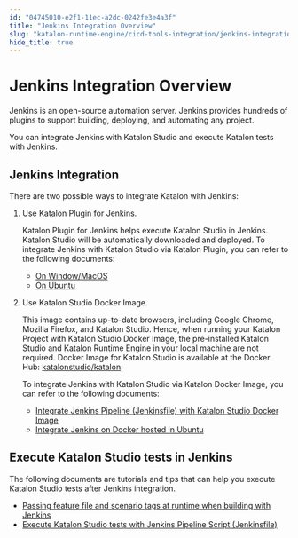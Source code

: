```yaml
---
id: "04745010-e2f1-11ec-a2dc-0242fe3e4a3f"
title: "Jenkins Integration Overview"
slug: "katalon-runtime-engine/cicd-tools-integration/jenkins-integration/jenkins-integration-overview"
hide_title: true
---
```

    

# <a id="id" class="anchor_top_offset"/><a id="ariaid-title1" class="anchor_top_offset"/>Jenkins Integration Overview

    
      
<p xmlns="http://www.w3.org/1999/xhtml" className="p">Jenkins is an open-source automation server. Jenkins provides   hundreds of plugins to support building, deploying, and automating   any project.</p> 
      
<p xmlns="http://www.w3.org/1999/xhtml" className="p">You can integrate Jenkins with Katalon Studio and execute   Katalon tests with Jenkins.</p> 
    
  
    

## <a id="id_1" class="anchor_top_offset"/>Jenkins Integration

    
      
<p xmlns="http://www.w3.org/1999/xhtml" className="p">There are two possible ways to integrate Katalon with   Jenkins:</p> 
      
<ol xmlns="http://www.w3.org/1999/xhtml" className="ol">   <li className="li">     <p className="p">Use Katalon Plugin for Jenkins.</p>     <p className="p">Katalon Plugin for Jenkins helps execute Katalon Studio in       Jenkins. Katalon Studio will be automatically downloaded and       deployed. To integrate Jenkins with Katalon Studio via Katalon       Plugin, you can refer to the following documents:</p>     <ul className="ul">       <li className="li">         <a className="xref" href="/docs/katalon-runtime-engine/cicd-tools-integration/jenkins-integration/use-katalon-plugins-for-jenkins-integration/use-katalon-plugins-for-jenkins-integration-on-windowsmacos">On           Window/MacOS</a>       </li>       <li className="li">         <a className="xref" href="/docs/katalon-runtime-engine/cicd-tools-integration/jenkins-integration/use-katalon-plugins-for-jenkins-integration/use-katalon-plugins-for-jenkins-integration-on-ubuntu">On           Ubuntu</a>       </li>     </ul>   </li>   <li className="li">     <p className="p">Use Katalon Studio Docker Image.</p>     <p className="p">This image contains up-to-date browsers, including Google       Chrome, Mozilla Firefox, and Katalon Studio. Hence, when running       your Katalon Project with Katalon Studio Docker Image, the       pre-installed Katalon Studio and Katalon Runtime Engine in your       local machine are not required. Docker Image for Katalon Studio is       available at the Docker Hub: <a className="xref j-external-link" href="https://hub.docker.com/r/katalonstudio/katalon/" target="_blank">katalonstudio/katalon</a>.</p>     <p className="p">To integrate Jenkins with Katalon Studio via Katalon Docker       Image, you can refer to the following documents:</p>     <ul className="ul">       <li className="li">         <a className="xref" href="/docs/katalon-runtime-engine/cicd-tools-integration/jenkins-integration/use-katalon-docker-image-for-jenkins-integration/integrate-jenkins-pipeline-jenkinsfile-with-katalon-studio-docker-image">Integrate           Jenkins Pipeline (Jenkinsfile) with Katalon Studio Docker           Image</a>       </li>       <li className="li">         <a className="xref" href="/docs/katalon-runtime-engine/cicd-tools-integration/jenkins-integration/use-katalon-docker-image-for-jenkins-integration/integrate-jenkins-on-docker-hosted-in-ubuntu#id_1">Integrate           Jenkins on Docker hosted in Ubuntu</a>       </li>     </ul>   </li> </ol> 
    
  
    

## <a id="id_2" class="anchor_top_offset"/>Execute Katalon Studio tests in Jenkins

    
      
<p xmlns="http://www.w3.org/1999/xhtml" className="p">The following documents are tutorials and tips that can help you   execute Katalon Studio tests after Jenkins integration.</p> 
      
<ul xmlns="http://www.w3.org/1999/xhtml" className="ul">   <li className="li">     <a className="xref" href="/docs/katalon-runtime-engine/cicd-tools-integration/jenkins-integration/passing-scenario-tags-at-runtime-when-building-with-jenkins#id_1">Passing       feature file and scenario tags at runtime when building with       Jenkins</a>   </li>   <li className="li">     <a className="xref" href="/docs/katalon-runtime-engine/cicd-tools-integration/jenkins-integration/execute-katalon-studio-tests-with-jenkins-pipeline-script-jenkinsfile">Execute       Katalon Studio tests with Jenkins Pipeline Script       (Jenkinsfile)</a>   </li> </ul> 
    
  
